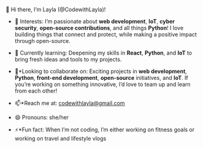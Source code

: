  👋 Hi there, I’m Layla (@CodewithLayla)!

- 👀 Interests: I’m passionate about **web development**, **IoT**, **cyber security**, **open-source contributions**, and all things **Python**! I love building things that connect and protect, while making a positive impact through open-source.

- 🌱 Currently learning: Deepening my skills in **React**, **Python**, and **IoT** to bring fresh ideas and tools to my projects.

- 💞️*Looking to collaborate on: Exciting projects in **web development**, **Python**, **front-end development**, **open-source** initiatives, and **IoT**.
  If you’re working on something innovative, I’d love to team up and learn from each other!

- 📫*Reach me at: codewithlayla@gmail.com

- 😄 Pronouns: she/her

- ⚡*Fun fact: When I’m not coding, I’m either working on fitness goals or working on travel and lifestyle vlogs


<!---
CodewithLayla/CodewithLayla is a ✨ special ✨ repository because its `README.md` (this file) appears on your GitHub profile.
You can click the Preview link to take a look at your changes.
--->
